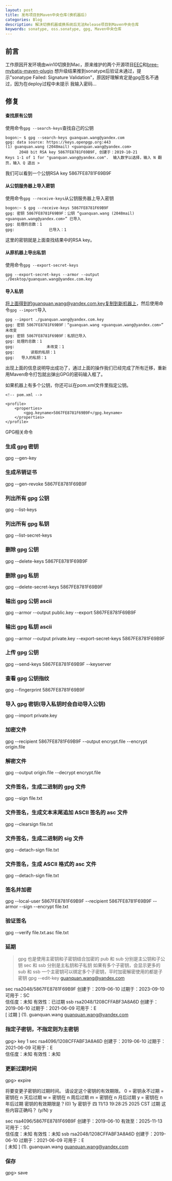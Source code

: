 ```yaml
---
layout: post
title: 发布项目到Maven中央仓库(换机器后)
categories: Blog
description: 解决切换机器或换系统后无法Release项目到Maven中央仓库
keywords: sonatype, oss.sonatype, gpg, Maven中央仓库 
---
```


## 前言

工作原因开发环境由win10切换到Mac，原来维护的两个开源项目[EEC](https://github.com/wangguanquan/eec)和[bree-mybatis-maven-plugin](https://github.com/wangguanquan/bree-mybatis-maven-plugin)
想升级结果推到sonatype后验证未通过，提示"sonatype Failed: Signature Validation"，原因好理解肯定是gpg签名不通过，因为在deploy过程中未提示
我输入密码...

## 修复

#### 查找原有公钥

使用命令`gpg --search-keys`查找自己的公钥

```
bogon:~ $ gpg --search-keys guanquan.wang@yandex.com
gpg: data source: https://keys.openpgp.org:443
(1)	guanquan.wang (2048mail) <guanquan.wang@yandex.com>
	  2048 bit RSA key 5867FE8781F69B9F, 创建于：2019-10-21
Keys 1-1 of 1 for "guanquan.wang@yandex.com".  输入数字以选择，输入 N 翻页，输入 Q 退出 >
```

我们可以看到一个公钥RSA key 5867FE8781F69B9F

#### 从公钥服务器上导入密钥

使用命令`gpg --receive-keys`从公钥服务器上导入密钥


```
bogon:~ $ gpg --receive-keys 5867FE8781F69B9F
gpg: 密钥 5867FE8781F69B9F：公钥 “guanquan.wang (2048mail) <guanquan.wang@yandex.com>” 已导入
gpg: 处理的总数：1
gpg:               已导入：1
```

这里的密钥就是上面查找结果中的RSA key。

#### 从原机器上导出私钥

使用命令`gpg --export-secret-keys`

```
gpg --export-secret-keys --armor --output ./Desktop/guanquan.wang@yandex.com.key
```

#### 导入私钥

将上面得到的guanquan.wang@yandex.com.key复制到新机器上，然后使用命令`gpg --import`导入

```
gpg --import ./guanquan.wang@yandex.com.key
gpg: 密钥 5867FE8781F69B9F：“guanquan.wang <guanquan.wang@yandex.com>” 未改变
gpg: 密钥 5867FE8781F69B9F：私钥已导入
gpg: 处理的总数：1
gpg:              未改变：1
gpg:       读取的私钥：1
gpg:   导入的私钥：1
```

出现上面的信息说明导出成功了，通过上面的操作我们已经完成了所有迁移，重新用Maven命令打包就出弹出GPG的密码输入框了。

如果机器上有多个公钥，你还可以在pom.xml文件里指定公钥。

```
<!-- pom.xml -->

<profile>
    <properties>
        <gpg.keyname>5867FE8781F69B9F</gpg.keyname>
    </properties>
</profile>
```

GPG相关命令
### 生成 gpg 密钥
gpg --gen-key

### 生成吊销证书
gpg --gen-revoke 5867FE8781F69B9F

### 列出所有 gpg 公钥
gpg --list-keys

### 列出所有 gpg 私钥
gpg --list-secret-keys

### 删除 gpg 公钥
gpg --delete-keys 5867FE8781F69B9F

### 删除 gpg 私钥
gpg --delete-secret-keys 5867FE8781F69B9F

### 输出 gpg 公钥 ascii
gpg --armor --output public.key --export 5867FE8781F69B9F

### 输出 gpg 私钥 ascii
gpg --armor --output private.key --export-secret-keys 5867FE8781F69B9F

### 上传 gpg 公钥
gpg --send-keys 5867FE8781F69B9F --keyserver

### 查看 gpg 公钥指纹
gpg --fingerprint 5867FE8781F69B9F

### 导入 gpg 密钥(导入私钥时会自动导入公钥)
gpg --import private.key

### 加密文件
gpg --recipient 5867FE8781F69B9F --output encrypt.file --encrypt origin.file

### 解密文件
gpg --output origin.file --decrypt encrypt.file

### 文件签名，生成二进制的 gpg 文件
gpg --sign file.txt

### 文件签名，生成文本末尾追加 ASCII 签名的 asc 文件
gpg --clearsign file.txt

### 文件签名，生成二进制的 sig 文件
gpg --detach-sign file.txt

### 文件签名，生成 ASCII 格式的 asc 文件
gpg --detach-sign file.txt

### 签名并加密
gpg --local-user 5867FE8781F69B9F --recipient 5867FE8781F69B9F --armor --sign --encrypt file.txt

### 验证签名
gpg --verify file.txt.asc file.txt

### 延期
> gpg 也是使用主密钥和子密钥结合加密的
> pub 和 sub 分别是主公钥和子公钥
> sec 和 ssb 分别是主私钥和子私钥
> 如果有多个子密钥，会显示更多的 sub 和 ssb
> 一个主密钥可以绑定多个子密钥，平时加密解密使用的都是子密钥
gpg --edit-key guanquan.wang@yandex.com

sec  rsa2048/5867FE8781F69B9F
创建于：2019-06-10  过期于：2023-09-10  可用于：SC  
信任度：未知        有效性：已过期
ssb  rsa2048/1208CFFABF3A8A6D
创建于：2019-06-10  过期于：2021-06-09  可用于：E   
[ 过期 ] (1). guanquan.wang <guanquan.wang@yandex.com>

### 指定子密钥，不指定则为主密钥
gpg> key 1
sec  rsa4096/1208CFFABF3A8A6D
创建于：2019-06-10  过期于：2021-06-09  可用于：E   
信任度：未知        有效性：未知

### 更新过期时间
gpg> expire

将要变更子密钥的过期时间。
请设定这个密钥的有效期限。
0 = 密钥永不过期
<n>  = 密钥在 n 天后过期
<n>w = 密钥在 n 周后过期
<n>m = 密钥在 n 月后过期
<n>y = 密钥在 n 年后过期
密钥的有效期限是？(0) 1y
密钥于 四 11/13 19:28:25 2025 CST 过期
这些内容正确吗？ (y/N) y

sec  rsa4096/5867FE8781F69B9F
创建于：2019-06-10  有效至：2025-11-13  可用于：SC  
信任度：未知        有效性：未知
ssb  rsa2048/1208CFFABF3A8A6D
创建于：2019-06-10  过期于：2021-06-09  可用于：E   
[ 未知 ] (1). guanquan.wang <guanquan.wang@yandex.com>

### 保存
gpg> save